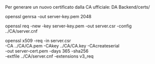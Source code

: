 Per generare un nuovo certificato dalla CA ufficiale:
DA Backend/certs/

openssl genrsa -out server-key.pem 2048

openssl req -new -key server-key.pem -out server.csr -config ../CA/server.cnf

openssl x509 -req -in server.csr \
  -CA ../CA/CA.pem -CAkey ../CA/CA.key -CAcreateserial \
  -out server-cert.pem -days 365 -sha256 \
  -extfile ../CA/server.cnf -extensions v3_req
